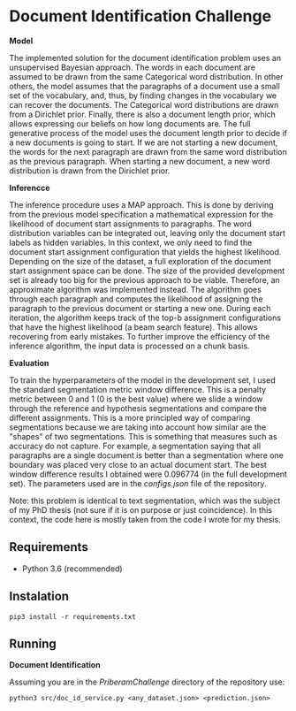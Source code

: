 # Document Identification Challenge

**Model**

The implemented solution for the document identification problem uses an unsupervised Bayesian approach. The words in each document are assumed to be drawn from the same Categorical word distribution. In other others, the model assumes that the paragraphs of a document use a small set of the vocabulary, and, thus, by finding changes in the vocabulary we can recover the documents. The Categorical word distributions are drawn from a Dirichlet prior. Finally, there is also a document length prior, which allows expressing our beliefs on how long documents are. The full generative process of the model uses the document length prior to decide if a new documents is going to start. If we are not starting a new document, the words for the next paragraph are drawn from the same word distribution as the previous paragraph. When starting a new document, a new word distribution is drawn from the Dirichlet prior.

**Inferencce**

The inference procedure uses a MAP approach. This is done by deriving from the previous model specification a mathematical expression for the likelihood of document start assignments to paragraphs. The word distribution variables can be integrated out, leaving only the document start labels as hidden variables. In this context, we only need to find the document start assignment configuration that yields the highest likelihood. Depending on the size of the dataset, a full exploration of the document start assignment space can be done. The size of the provided development set is already too big for the previous approach to be viable. Therefore, an approximate algorithm was implemented instead. The algorithm goes through each paragraph and computes the likelihood of assigning the paragraph to the previous document or starting a new one. During each iteration, the algorithm keeps track of the top-b assignment configurations that have the highest likelihood (a beam search feature). This allows recovering from early mistakes. To further improve the efficiency of the inference algorithm, the input data is processed on a chunk basis.

**Evaluation**

To train the hyperparameters of the model in the development set, I used the standard segmentation metric window difference. This is a penalty metric between 0 and 1 (0 is the best value) where we slide a window through the reference and hypothesis segmentations and compare the different assignments. This is a more principled way of comparing segmentations because we are taking into account how similar are the "shapes" of two segmentations. This is something that measures such as accuracy do not capture. For example, a segmentation saying that all paragraphs are a single document is better than a segmentation where one boundary was placed very close to an actual document start. The best window difference results I obtained were 0.096774 (in the full development set). The parameters used are in the *configs.json* file of the repository.

Note: this problem is identical to text segmentation, which was the subject of my PhD thesis (not sure if it is on purpose or just coincidence). In this context, the code here is mostly taken from the code I wrote for my thesis.

## Requirements
- Python 3.6 (recommended)

## Instalation

`pip3 install -r requirements.txt`

## Running

**Document Identification**

Assuming you are in the *PriberamChallenge* directory of the repository use:

`python3 src/doc_id_service.py <any_dataset.json> <prediction.json>`
